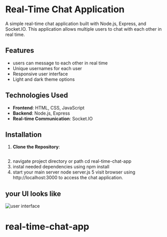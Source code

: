 # Real-Time Chat Application

A simple real-time chat application built with Node.js, Express, and Socket.IO. This application allows multiple users to chat with each other in real time.

## Features

- users can message to each other in real time
- Unique usernames for each user
- Responsive user interface
- Light and dark theme options

## Technologies Used

- **Frontend**: HTML, CSS, JavaScript
- **Backend**: Node.js, Express
- **Real-time Communication**: Socket.IO

## Installation

1. **Clone the Repository**:
   ```bash

2. navigate project directory or path
  cd real-time-chat-app
3.  instal needed dependencies
  using npm install
4. start your main server
  node server.js
5  visit browser using 
  http://localhost:3000 to access the chat application.
 
## your UI looks like 
   ![user interface](images/image.png)
# real-time-chat-app
